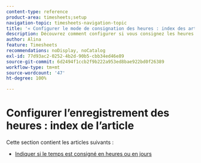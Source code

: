 ```yaml
---
content-type: reference
product-area: timesheets;setup
navigation-topic: timesheets-navigation-topic
title: '« Configurer le mode de consignation des heures : index des articles »'
description: Découvrez comment configurer si vous consignez les heures ou les jours dans les articles de cette section.
author: Alina
feature: Timesheets
recommendations: noDisplay, noCatalog
exl-id: 77d93ac2-0252-4b2d-90b5-cbb34ed46e89
source-git-commit: 6d2494f1ccb2f9b222a953ed8bae922bd0f26389
workflow-type: tm+mt
source-wordcount: '47'
ht-degree: 100%

---
```


# Configurer l’enregistrement des heures : index de l’article

Cette section contient les articles suivants :

* [Indiquer si le temps est consigné en heures ou en jours](../../timesheets/config-timesheet-prefs/config-time-logged-hrs-days.md)
